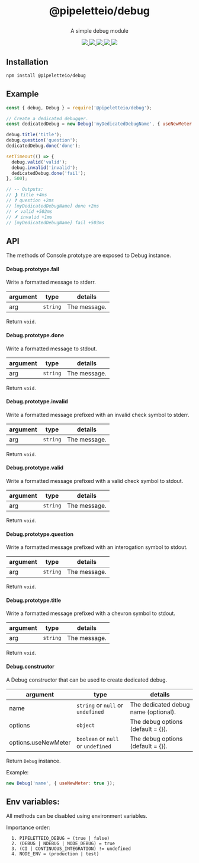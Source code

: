 <h1 align="center">
  <p>@pipeletteio/debug</p>
</h1>

<p align="center">A simple debug module</p>

<p align="center">
  <a alt="Build Status" href="https://github.com/pipeletteio/debug/actions?query=workflow">
    <img src="https://github.com/pipeletteio/debug/workflows/Build/badge.svg"/>
  </a>
  <a alt="Npm version" href="https://www.npmjs.com/package/@pipeletteio/debug?activeTab=versions">
    <img src="https://img.shields.io/npm/v/@pipeletteio/debug.svg?longCache=true&logo=npm">
  </a>
  <a alt="CodeClimate coverage" href="https://codeclimate.com/github/pipeletteio/debug/test_coverage">
    <img src="https://api.codeclimate.com/v1/badges/1ac72c4eb77b963b343a/test_coverage"/>
  </a>
  <a alt="CodeClimate maintainability" href="https://codeclimate.com/github/pipeletteio/debug/maintainability">
    <img src="https://api.codeclimate.com/v1/badges/1ac72c4eb77b963b343a/maintainability"/>
  </a>
  <a alt="Node requierement version" href="https://github.com/pipeletteio/debug/blob/master/package.json">
    <img src="https://img.shields.io/node/v/@pipeletteio/debug.svg?longCache=true"/>
  </a>
</p>

## Installation
```bash
npm install @pipeletteio/debug
```

## Example

```javascript
const { debug, Debug } = require('@pipeletteio/debug');

// Create a dedicated debugger.
const dedicatedDebug = new Debug('myDedicatedDebugName', { useNewMeter: true });

debug.title('title');
debug.question('question');
dedicatedDebug.done('done');

setTimeout(() => {
  debug.valid('valid');
  debug.invalid('invalid');
  dedicatedDebug.done('fail');
}, 500);

// -- Outputs:
// ❱ title +4ms
// ❓ question +2ms
// [myDedicatedDebugName] done +2ms
// ✔ valid +502ms
// ✗ invalid +1ms
// [myDedicatedDebugName] fail +503ms
```

## API

The methods of Console.prototype are exposed to Debug instance.

#### Debug.prototype.fail

Write a formatted message to stderr.

|          argument         |    type    |    details    |
|---------------------------|------------|---------------|
| arg                       | `string`   | The message.  |

Return `void`.

#### Debug.prototype.done

Write a formatted message to stdout.

|          argument         |    type    |    details    |
|---------------------------|------------|---------------|
| arg                       | `string`   | The message.  |

Return `void`.

#### Debug.prototype.invalid

Write a formatted message prefixed with an invalid check symbol to stderr.

|          argument         |    type    |    details    |
|---------------------------|------------|---------------|
| arg                       | `string`   | The message.  |

Return `void`.

#### Debug.prototype.valid

Write a formatted message prefixed with a valid check symbol to stdout.

|          argument         |    type    |    details    |
|---------------------------|------------|---------------|
| arg                       | `string`   | The message.  |

Return `void`.

#### Debug.prototype.question

Write a formatted message prefixed with an interogation symbol to stdout.

|          argument         |    type    |    details    |
|---------------------------|------------|---------------|
| arg                       | `string`   | The message.  |

Return `void`.

#### Debug.prototype.title

Write a formatted message prefixed with a chevron symbol to stdout.

|          argument         |    type    |    details    |
|---------------------------|------------|---------------|
| arg                       | `string`   | The message.  |

Return `void`.

#### Debug.constructor

A Debug constructor that can be used to create dedicated debug.

|          argument         |                 type                |                details                |
|---------------------------|-------------------------------------|---------------------------------------|
| name                      | `string` or `null` or `undefined`   | The dedicated debug name (optional).  |
| options                   | `object`                            | The debug options (default = {}).     |
| options.useNewMeter       | `boolean` or `null` or `undefined`  | The debug options (default = {}).     |

Return `Debug` instance.

Example:
```javascript
new Debug('name', { useNewMeter: true });
```

## Env variables:

All methods can be disabled using environment variables.

Importance order:
```
  1. PIPELETTEIO_DEBUG = (true | false)
  2. (DEBUG | NDEBUG | NODE_DEBUG) = true
  3. (CI | CONTINUOUS_INTEGRATION) != undefined
  4. NODE_ENV = (production | test)
```
